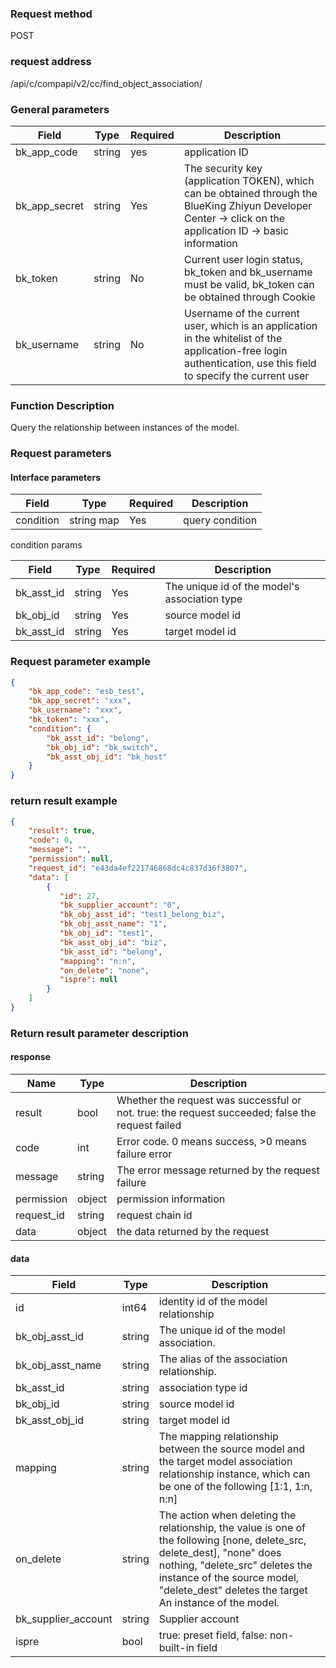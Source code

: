 
### Request method

POST


### request address

/api/c/compapi/v2/cc/find_object_association/


### General parameters

| Field | Type | Required | Description |
|-----------|------------|--------|------------|
| bk_app_code | string | yes | application ID |
| bk_app_secret| string | Yes | The security key (application TOKEN), which can be obtained through the BlueKing Zhiyun Developer Center -> click on the application ID -> basic information |
| bk_token | string | No | Current user login status, bk_token and bk_username must be valid, bk_token can be obtained through Cookie |
| bk_username | string | No | Username of the current user, which is an application in the whitelist of the application-free login authentication, use this field to specify the current user |


### Function Description

Query the relationship between instances of the model.

### Request parameters



#### Interface parameters

| Field | Type | Required | Description |
|----------------------|------------|--------|--------------------------|
| condition | string map | Yes | query condition |


condition params

| Field | Type | Required | Description |
|---------------------|------------|--------|-------------------------|
| bk_asst_id | string | Yes | The unique id of the model's association type|
| bk_obj_id | string | Yes | source model id|
| bk_asst_id | string | Yes | target model id|


### Request parameter example

``` json
{
    "bk_app_code": "esb_test",
    "bk_app_secret": "xxx",
    "bk_username": "xxx",
    "bk_token": "xxx",
    "condition": {
        "bk_asst_id": "belong",
        "bk_obj_id": "bk_switch",
        "bk_asst_obj_id": "bk_host"
    }
}
```

### return result example

```json
{
    "result": true,
    "code": 0,
    "message": "",
    "permission": null,
    "request_id": "e43da4ef221746868dc4c837d36f3807",
    "data": [
        {
           "id": 27,
           "bk_supplier_account": "0",
           "bk_obj_asst_id": "test1_belong_biz",
           "bk_obj_asst_name": "1",
           "bk_obj_id": "test1",
           "bk_asst_obj_id": "biz",
           "bk_asst_id": "belong",
           "mapping": "n:n",
           "on_delete": "none",
           "ispre": null
        }
    ]
}

```


### Return result parameter description
#### response
| Name | Type | Description |
| ------- | ------ | ------------------------------------ |
| result | bool | Whether the request was successful or not. true: the request succeeded; false the request failed |
| code | int | Error code. 0 means success, >0 means failure error |
| message | string | The error message returned by the request failure |
| permission | object | permission information |
| request_id | string | request chain id |
| data | object | the data returned by the request |

#### data

| Field | Type | Description |
|------------|----------|--------------|
| id|int64|identity id of the model relationship|
| bk_obj_asst_id| string| The unique id of the model association.|
| bk_obj_asst_name| string| The alias of the association relationship. |
| bk_asst_id| string| association type id|
| bk_obj_id| string| source model id|
| bk_asst_obj_id| string| target model id|
| mapping| string| The mapping relationship between the source model and the target model association relationship instance, which can be one of the following [1:1, 1:n, n:n] |
| on_delete| string| The action when deleting the relationship, the value is one of the following [none, delete_src, delete_dest], "none" does nothing, "delete_src" deletes the instance of the source model, "delete_dest" deletes the target An instance of the model.|
| bk_supplier_account | string | Supplier account |
| ispre | bool | true: preset field, false: non-built-in field |